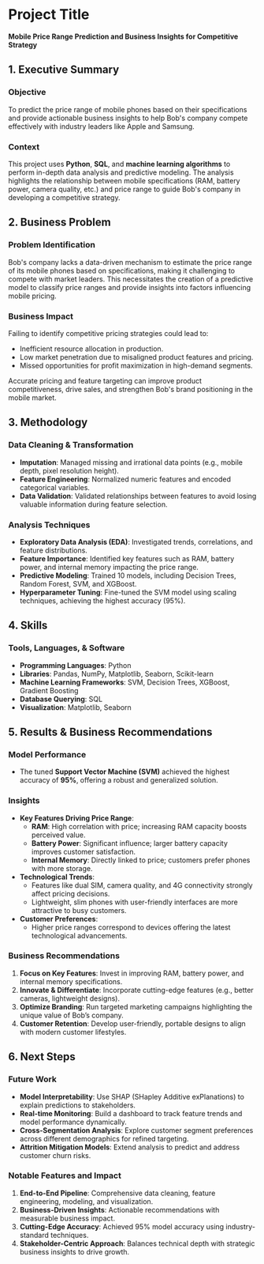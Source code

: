 # **Project Title**  
**Mobile Price Range Prediction and Business Insights for Competitive Strategy**  

## **1. Executive Summary**  

### **Objective**  
To predict the price range of mobile phones based on their specifications and provide actionable business insights to help Bob's company compete effectively with industry leaders like Apple and Samsung.  

### **Context**  
This project uses **Python**, **SQL**, and **machine learning algorithms** to perform in-depth data analysis and predictive modeling. The analysis highlights the relationship between mobile specifications (RAM, battery power, camera quality, etc.) and price range to guide Bob's company in developing a competitive strategy.  



## **2. Business Problem**  

### **Problem Identification**  
Bob's company lacks a data-driven mechanism to estimate the price range of its mobile phones based on specifications, making it challenging to compete with market leaders. This necessitates the creation of a predictive model to classify price ranges and provide insights into factors influencing mobile pricing.  

### **Business Impact**  
Failing to identify competitive pricing strategies could lead to:  
- Inefficient resource allocation in production.  
- Low market penetration due to misaligned product features and pricing.  
- Missed opportunities for profit maximization in high-demand segments.  

Accurate pricing and feature targeting can improve product competitiveness, drive sales, and strengthen Bob's brand positioning in the mobile market.  



## **3. Methodology**  

### **Data Cleaning & Transformation**  
- **Imputation**: Managed missing and irrational data points (e.g., mobile depth, pixel resolution height).  
- **Feature Engineering**: Normalized numeric features and encoded categorical variables.  
- **Data Validation**: Validated relationships between features to avoid losing valuable information during feature selection.  

### **Analysis Techniques**  
- **Exploratory Data Analysis (EDA)**: Investigated trends, correlations, and feature distributions.  
- **Feature Importance**: Identified key features such as RAM, battery power, and internal memory impacting the price range.  
- **Predictive Modeling**: Trained 10 models, including Decision Trees, Random Forest, SVM, and XGBoost.  
- **Hyperparameter Tuning**: Fine-tuned the SVM model using scaling techniques, achieving the highest accuracy (95%).  



## **4. Skills**  

### **Tools, Languages, & Software**  
- **Programming Languages**: Python  
- **Libraries**: Pandas, NumPy, Matplotlib, Seaborn, Scikit-learn  
- **Machine Learning Frameworks**: SVM, Decision Trees, XGBoost, Gradient Boosting  
- **Database Querying**: SQL  
- **Visualization**: Matplotlib, Seaborn  



## **5. Results & Business Recommendations**  

### **Model Performance**  
- The tuned **Support Vector Machine (SVM)** achieved the highest accuracy of **95%**, offering a robust and generalized solution.  

### **Insights**  
- **Key Features Driving Price Range**:  
  - **RAM**: High correlation with price; increasing RAM capacity boosts perceived value.  
  - **Battery Power**: Significant influence; larger battery capacity improves customer satisfaction.  
  - **Internal Memory**: Directly linked to price; customers prefer phones with more storage.  
- **Technological Trends**:  
  - Features like dual SIM, camera quality, and 4G connectivity strongly affect pricing decisions.  
  - Lightweight, slim phones with user-friendly interfaces are more attractive to busy customers.  
- **Customer Preferences**:  
  - Higher price ranges correspond to devices offering the latest technological advancements.  

### **Business Recommendations**  
1. **Focus on Key Features**: Invest in improving RAM, battery power, and internal memory specifications.  
2. **Innovate & Differentiate**: Incorporate cutting-edge features (e.g., better cameras, lightweight designs).  
3. **Optimize Branding**: Run targeted marketing campaigns highlighting the unique value of Bob’s company.  
4. **Customer Retention**: Develop user-friendly, portable designs to align with modern customer lifestyles.  



## **6. Next Steps**  

### **Future Work**  
- **Model Interpretability**: Use SHAP (SHapley Additive exPlanations) to explain predictions to stakeholders.  
- **Real-time Monitoring**: Build a dashboard to track feature trends and model performance dynamically.  
- **Cross-Segmentation Analysis**: Explore customer segment preferences across different demographics for refined targeting.  
- **Attrition Mitigation Models**: Extend analysis to predict and address customer churn risks.  



### **Notable Features and Impact**  
1. **End-to-End Pipeline**: Comprehensive data cleaning, feature engineering, modeling, and visualization.  
2. **Business-Driven Insights**: Actionable recommendations with measurable business impact.  
3. **Cutting-Edge Accuracy**: Achieved 95% model accuracy using industry-standard techniques.  
4. **Stakeholder-Centric Approach**: Balances technical depth with strategic business insights to drive growth.  

